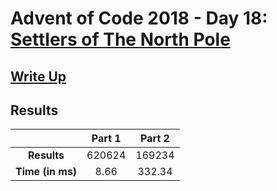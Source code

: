 # Advent of Code 2018 - Day 18: [Settlers of The North Pole](https://adventofcode.com/2018/day/18)

## [Write Up](https://codingap.github.io/advent-of-code/writeups/2018/day18)

## Results

|                  | **Part 1** | **Part 2** |
| :--------------: | :--------: | :--------: |
|   **Results**    | 620624 | 169234 |
| **Time (in ms)** | 8.66 | 332.34 |
